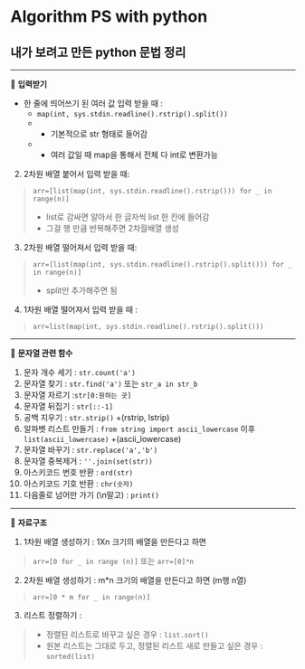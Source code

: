 Algorithm PS with python
=============
내가 보려고 만든 python 문법 정리
---------
---------------


📍 **입력받기**

- 한 줄에 띄어쓰기 된 여러 값 입력 받을 때 : 
  - ```map(int, sys.stdin.readline().rstrip().split())```
  - + 기본적으로 str 형태로 들어감 
  - + 여러 값일 때 map을 통해서 전체 다 int로 변환가능
  
2. 2차원 배열 붙어서 입력 받을 때:
> ```arr=[list(map(int, sys.stdin.readline().rstrip())) for _ in range(n)]```
>  + list로 감싸면 알아서 한 글자씩 list 한 칸에 들어감
>  + 그걸 행 만큼 반복해주면 2차월배열 생성

3. 2차원 배열 떨어져서 입력 받을 때:
> ```arr=[list(map(int, sys.stdin.readline().rstrip().split())) for _ in range(n)]```
>  + split만 추가해주면 됨

4. 1차원 배열 떨어져서 입력 받을 때 : 
> ```arr=list(map(int, sys.stdin.readline().rstrip().split()))```

---------------

📍 **문자열 관련 함수**

 1. 문자 개수 세기 : ```str.count('a')```
2. 문자열 찾기 : ```str.find('a')``` 또는 ``` str_a in str_b ```
3. 문자열 자르기 :```str[0:원하는 곳]```
 4. 문자열 뒤집기 : ```str[::-1]```
 5. 공백 지우기 : ```str.strip()```  +(rstrip, lstrip)
6. 알파벳 리스트 만들기 : ```from string import ascii_lowercase``` 이후 ```list(ascii_lowercase)```   +(ascii_lowercase)
 7. 문자열 바꾸기 : ```str.replace('a','b')```
 8. 문자열 중복제거 : ```''.join(set(str))```
9. 아스키코드 번호 반환 : ```ord(str)```
10. 아스키코드 기호 반환 : ```chr(숫자)```
  11. 다음줄로 넘어만 가기 (\n말고) : ```print()```
 
--------------
📍 **자료구조**

 1. 1차원 배열 생성하기 :  1Xn 크기의 배열을 만든다고 하면

> ```arr=[0 for _ in range (n)]``` 또는 ```arr=[0]*n```

 2. 2차원 배열 생성하기 :  m*n 크기의 배열을 만든다고 하면 (m행 n열)

>```arr=[0 * m for _ in range(n)]```

3. 리스트 정렬하기 :
> + 정렬된 리스트로 바꾸고 싶은 경우 : ```list.sort()```
> + 원본 리스트는 그대로 두고, 정렬된 리스트 새로 만들고 싶은 경우 : ```sorted(list)```


